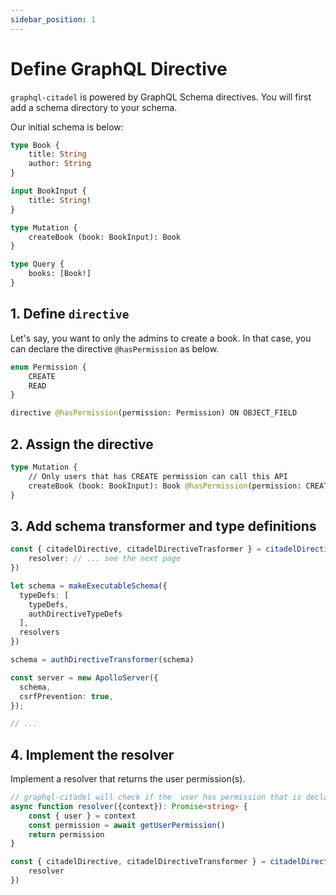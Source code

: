```yaml
---
sidebar_position: 1
---
```


# Define GraphQL Directive

`graphql-citadel` is powered by GraphQL Schema directives. You will first add a schema directory to your schema.

Our initial schema is below:

```graphql
type Book {
    title: String
    author: String
}

input BookInput {
    title: String!
}

type Mutation {
    createBook (book: BookInput): Book
}

type Query {
    books: [Book!]
}
```

## 1. Define `directive`

Let's say, you want to only the admins to create a book. In that case, you can declare the directive `@hasPermission` as below.

```graphql
enum Permission {
    CREATE
    READ
}

directive @hasPermission(permission: Permission) ON OBJECT_FIELD
```

## 2. Assign the directive

```graphql
type Mutation {
    // Only users that has CREATE permission can call this API
    createBook (book: BookInput): Book @hasPermission(permission: CREATE)
}
```

## 3. Add schema transformer and type definitions

```typescript
const { citadelDirective, citadelDirectiveTrasformer } = citadelDirective({
    resolver: // ... see the next page
})

let schema = makeExecutableSchema({
  typeDefs: [
    typeDefs,
    authDirectiveTypeDefs
  ],
  resolvers
})

schema = authDirectiveTransformer(schema)

const server = new ApolloServer({
  schema,
  csrfPrevention: true,
});

// ...
```

## 4. Implement the resolver

Implement a resolver that returns the user permission(s).

```typescript
// graphql-citadel will check if the  user has permission that is declared at @hasPermission
async function resolver({context}): Promise<string> {
    const { user } = context
    const permission = await getUserPermission()
    return permission
}

const { citadelDirective, citadelDirectiveTransformer } = citadelDirective({
    resolver
})
```
